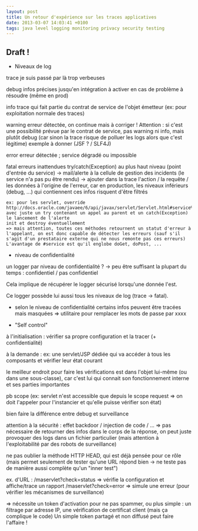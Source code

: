 ```yaml
---
layout: post
title: Un retour d'expérience sur les traces applicatives
date: 2013-03-07 14:03:41 +0100
tags: java level logging monitoring privacy security testing
---
```

## Draft !

+ Niveaux de log

trace
je suis passé par là
trop verbeuses

debug
infos précises jusqu'en intégration
à activer en cas de problème à résoudre (même en prod)

info
trace qui fait partie du contrat de service de l'objet émetteur (ex: pour exploitation normale des traces)

warning
erreur détectée, on continue mais à corriger !
Attention : si c'est une possibilité prévue par le contrat de service, pas warning ni info, mais plutôt debug (car sinon la trace risque de polluer les logs alors que c'est légitime)
exemple à donner (JSF ? / SLF4J)

error
erreur détectée ; service dégradé ou impossible

fatal
erreurs inattendues try/catch(Exception) au plus haut niveau (point d'entrée du service)
    -> mail/alerte à la cellule de gestion des incidents (le service n'a pas pu être rendu)
    -> ajouter dans la trace l'action / la requête / les données à l'origine de l'erreur, car en production, les niveaux inférieurs (debug, ...) qui contiennent ces infos risquent d'être filtrés


    ex: pour les servlet, override http://docs.oracle.com/javaee/6/api/javax/servlet/Servlet.html#service%28javax.servlet.ServletRequest,%20javax.servlet.ServletResponse%29 avec juste un try contenant un appel au parent et un catch(Exception) le lancement de l'alerte
    init et destroy éventuellement
    => mais attention, toutes ces méthodes retournent un statut d'erreur à l'appelant, on est donc capable de détecter les erreurs (sauf s'il s'agit d'un prestataire externe qui ne nous remonte pas ces erreurs)
    L'avantage de #service est qu'il englobe doGet, doPost, ...


+ niveau de confidentialité

un logger par niveau de confidentialité ?
-> peu être suffisant la plupart du temps : confidentiel / pas confidentiel

Cela implique de récupérer le logger sécurisé lorsqu'une donnée l'est.

Ce logger possède lui aussi tous les niveaux de log (trace -> fatal).


+ selon le niveau de confidentialité certains infos peuvent être tracées mais masquées
=> utilitaire pour remplacer les mots de passe par xxxx




+ "Self control"

à l'initialisation : vérifier sa propre configuration et la tracer (+ confidentialité)

à la demande : ex: une servlet/JSP dédiée qui va accéder à tous les composants et vérifier leur état courant

le meilleur endroit pour faire les vérifications est dans l'objet lui-même (ou dans une sous-classe), car c'est lui qui connait son fonctionnement interne et ses parties importantes

pb scope (ex: servlet n'est accessible que depuis le scope request => on doit l'appeler pour l'instancier et qu'elle puisse vérifier son état)

bien faire la différence entre debug et surveillance

attention à la sécurité : effet backdoor / injection de code / ...
=> pas nécessaire de retourner des infos dans le corps de la réponse, on peut juste provoquer des logs dans un fichier particulier (mais attention à l'exploitabilité par des robots de surveillance)

ne pas oublier la méthode HTTP HEAD, qui est déjà pensée pour ce rôle (mais permet seulement de tester qu'une URL répond bien -> ne teste pas de manière aussi complète qu'un "inner test")

ex. d'URL : /maservlet?check=status => vérifie la configuration et affiche/trace un rapport
            /maservlet?check=error => simule une erreur (pour vérifier les mécanismes de surveillance)

=> nécessite un token d'activation pour ne pas spammer, ou plus simple : un filtrage par adresse IP, une vérification de certificat client (mais ça complique le code)
Un simple token partagé et non diffusé peut faire l'affaire !

